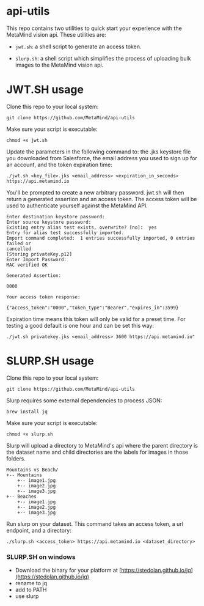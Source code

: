 # api-utils
This repo contains two utilities to quick start your experience with the MetaMind vision api. These utilities are:

- `jwt.sh`: a shell script to generate an access token.

- `slurp.sh`: a shell script which simplifies the process of uploading bulk images to the MetaMind vision api.

# JWT.SH usage
Clone this repo to your local system:

```
git clone https://github.com/MetaMind/api-utils
```

Make sure your script is executable:

```
chmod +x jwt.sh
```

Update the parameters in the following command to: the .jks keystore file you downloaded from Salesforce, the email address you used to sign up for an account, and the token expiration time:

```
./jwt.sh <key_file>.jks <email_address> <expiration_in_seconds> https://api.metamind.io
```

You'll be prompted to create a new arbitrary password. jwt.sh will then return
a generated assertion and an access token. The access token will be used to
authenticate yourself against the MetaMind API.

```
Enter destination keystore password:  
Enter source keystore password:  
Existing entry alias test exists, overwrite? [no]:  yes
Entry for alias test successfully imported.
Import command completed:  1 entries successfully imported, 0 entries failed or
cancelled
[Storing privateKey.p12]
Enter Import Password:
MAC verified OK

Generated Assertion:

0000

Your access token response:

{"access_token":"0000","token_type":"Bearer","expires_in":3599}
```

Expiration time means this token will only be valid for a preset time. For testing a good default is one hour and can be set this way:

```
./jwt.sh privatekey.jks <email_address> 3600 https://api.metamind.io"
```

# SLURP.SH usage
Clone this repo to your local system:

```
git clone https://github.com/MetaMind/api-utils
```

Slurp requires some external dependencies to process JSON:

```
brew install jq
```

Make sure your script is executable:

```
chmod +x slurp.sh
```

Slurp will upload a directory to MetaMind's api where the parent directory is the dataset name and child directories are the labels for images in those folders.

```
Mountains vs Beach/
+-- Mountains
	+-- image1.jpg
	+-- image2.jpg
	+-- image3.jpg
+-- Beaches
	+-- image1.jpg
	+-- image2.jpg
	+-- image3.jpg
```

Run slurp on your dataset. This command takes an access token, a url
endpoint, and a directory:

```
./slurp.sh <access_token> https://api.metamind.io <dataset_directory>
```

### SLURP.SH on windows
- Download the binary for your platform at [https://stedolan.github.io/jq](https://stedolan.github.io/jq)
- rename to jq
- add to PATH
- use slurp
